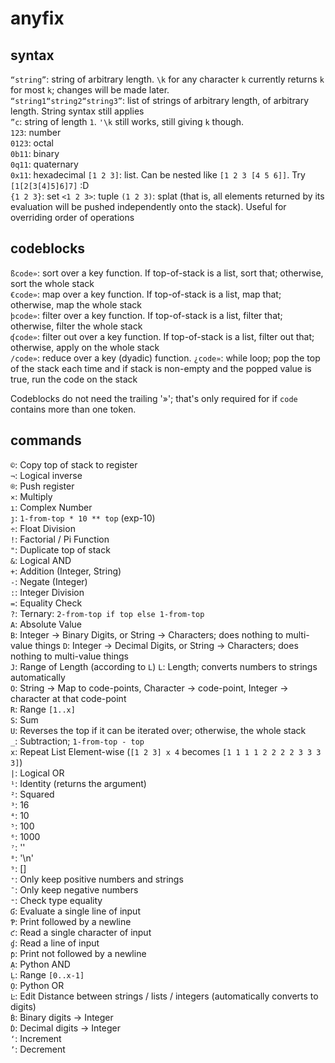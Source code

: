 # anyfix

## syntax

`“string”`: string of arbitrary length. `\k` for any character `k` currently returns `k` for most `k`; changes will be made later.  
`“string1“string2“string3”`: list of strings of arbitrary length, of arbitrary length. String syntax still applies  
`”c`: string of length `1`. `'\k` still works, still giving `k` though.  
`123`: number  
`0123`: octal  
`0b11`: binary  
`0q11`: quaternary  
`0x11`: hexadecimal
`[1 2 3]`: list. Can be nested like `[1 2 3 [4 5 6]]`. Try `[1[2[3[4]5]6]7]` :D  
`{1 2 3}`: set
`<1 2 3>`: tuple
`(1 2 3)`: splat (that is, all elements returned by its evaluation will be pushed independently onto the stack). Useful for overriding order of operations

## codeblocks
`ßcode»`: sort over a key function. If top-of-stack is a list, sort that; otherwise, sort the whole stack  
`€code»`: map over a key function. If top-of-stack is a list, map that; otherwise, map the whole stack  
`þcode»`: filter over a key function. If top-of-stack is a list, filter that; otherwise, filter the whole stack  
`ʠcode»`: filter out over a key function. If top-of-stack is a list, filter out that; otherwise, apply on the whole stack  
`/code»`: reduce over a key (dyadic) function.
`¿code»`: while loop; pop the top of the stack each time and if stack is non-empty and the popped value is true, run the code on the stack  

Codeblocks do not need the trailing '»'; that's only required for if `code` contains more than one token.  

## commands
`©`: Copy top of stack to register  
`¬`: Logical inverse  
`®`: Push register  
`×`: Multiply  
`ı`: Complex Number  
`ȷ`: `1-from-top * 10 ** top` (exp-10)  
`÷`: Float Division  
`!`: Factorial / Pi Function  
`"`: Duplicate top of stack  
`&`: Logical AND  
`+`: Addition (Integer, String)  
`-`: Negate (Integer)  
`:`: Integer Division  
`=`: Equality Check  
`?`: Ternary: `2-from-top if top else 1-from-top`  
`A`: Absolute Value  
`B`: Integer -> Binary Digits, or String -> Characters; does nothing to multi-value things
`D`: Integer -> Decimal Digits, or String -> Characters; does nothing to multi-value things  
`J`: Range of Length (according to `L`)
`L`: Length; converts numbers to strings automatically  
`O`: String -> Map to code-points, Character -> code-point, Integer -> character at that code-point  
`R`: Range `[1..x]`  
`S`: Sum  
`U`: Reverses the top if it can be iterated over; otherwise, the whole stack  
`_`: Subtraction; `1-from-top - top`  
`x`: Repeat List Element-wise (`[1 2 3] x 4` becomes `[1 1 1 1 2 2 2 2 3 3 3 3]`)  
`|`: Logical OR  
`¹`: Identity (returns the argument)  
`²`: Squared  
`³`: 16  
`⁴`: 10  
`⁵`: 100  
`⁶`: 1000  
`⁷`: ''  
`⁸`: '\n'  
`⁹`: []  
`⁺`: Only keep positive numbers and strings  
`¯`: Only keep negative numbers  
`⁼`: Check type equality  
`Ɠ`: Evaluate a single line of input  
`Ƥ`: Print followed by a newline  
`ƈ`: Read a single character of input  
`ɠ`: Read a line of input  
`ƥ`: Print not followed by a newline  
`Ạ`: Python AND  
`Ḷ`: Range `[0..x-1]`  
`Ọ`: Python OR  
`Ŀ`: Edit Distance between strings / lists / integers (automatically converts to digits)  
`Ḃ`: Binary digits -> Integer  
`Ḋ`: Decimal digits -> Integer  
`‘`: Increment  
`’`: Decrement  
